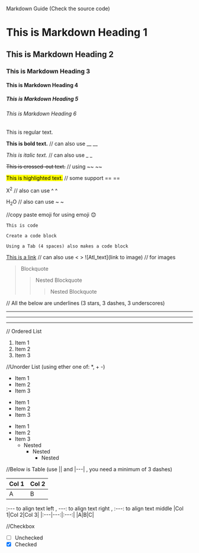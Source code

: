 Markdown Guide (Check the source code)

# This is Markdown Heading 1
## This is Markdown Heading 2
### This is Markdown Heading 3
#### This is Markdown Heading 4
##### This is Markdown Heading 5
###### This is Markdown Heading 6

This is regular text.

**This is bold text.** // can also use __ __

*This is italic text.* // can also use _ _

~~This is crossed-out text.~~ // using ~~ ~~

<mark>This is highlighted text.</mark> // some support == ==

X<sup>2</sup> // also can use ^ ^

H<sub>2</sub>O // also can use ~ ~ 

//copy paste emoji for using emoji 😊 

`This is code`

```
Create a code block
```
    Using a Tab (4 spaces) also makes a code block 

[This is a link](https://google.com) // can also use < >
![Atl_text](link to image) // for images

> Blockquote
>> Nested Blockquote
>>> Nested Blockquote

// All the below are underlines (3 stars, 3 dashes, 3 underscores)
***
___
---
// Ordered List
1. Item 1
2. Item 2
3. Item 3

//Unorder List (using ether one of: *, + -)
* Item 1
* Item 2
* Item 3
+ Item 1
+ Item 2
+ Item 3
- Item 1
- Item 2
- Item 3
    - Nested
        - Nested
            - Nested 

//Below is Table (use || and |---| , you need a minimum of 3 dashes)

|Col 1|Col 2|
|---|---|
|A|B|

:--- to align text left , ---: to align text right , :---: to align text middle 
|Col 1|Col 2|Col 3|
|:---|---:|:---:|
|A|B|C|


//Checkbox

- [ ] Unchecked
- [x] Checked
